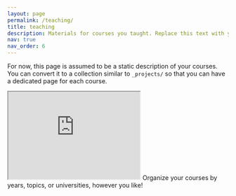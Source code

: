 ```yaml
---
layout: page
permalink: /teaching/
title: teaching
description: Materials for courses you taught. Replace this text with your description.
nav: true
nav_order: 6
---
```


For now, this page is assumed to be a static description of your courses. You can convert it to a collection similar to `_projects/` so that you can have a dedicated page for each course.
<iframe src="https://my-3-d-room-okym5azi8-houssemlachtar.vercel.app/" height="200" width="300" title="Iframe Example"></iframe>
Organize your courses by years, topics, or universities, however you like!
